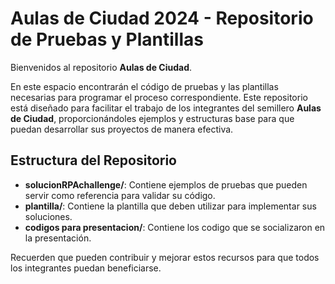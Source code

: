 # Aulas de Ciudad 2024 - Repositorio de Pruebas y Plantillas

Bienvenidos al repositorio **Aulas de Ciudad**.

En este espacio encontrarán el código de pruebas y las plantillas necesarias para programar el proceso correspondiente. Este repositorio está diseñado para facilitar el trabajo de los integrantes del semillero **Aulas de Ciudad**, proporcionándoles ejemplos y estructuras base para que puedan desarrollar sus proyectos de manera efectiva.

## Estructura del Repositorio

- **solucionRPAchallenge/**: Contiene ejemplos de pruebas que pueden servir como referencia para validar su código.
- **plantilla/**: Contiene la plantilla que deben utilizar para implementar sus soluciones.
- **codigos para presentacion/**: Contiene los codigo que se socializaron en la presentación.
 
Recuerden que pueden contribuir y mejorar estos recursos para que todos los integrantes puedan beneficiarse.
